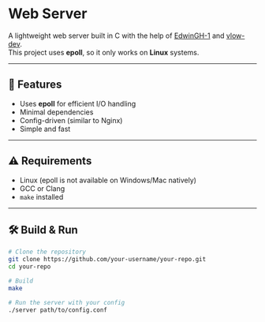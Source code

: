 # Web Server

A lightweight web server built in C with the help of [EdwinGH-1](https://github.com/EdwinGH-1) and [vlow-dev](https://github.com/vlow-dev).  
This project uses **epoll**, so it only works on **Linux** systems.  

---

## 🚀 Features
- Uses **epoll** for efficient I/O handling  
- Minimal dependencies  
- Config-driven (similar to Nginx)  
- Simple and fast  

---

## ⚠️ Requirements
- Linux (epoll is not available on Windows/Mac natively)  
- GCC or Clang  
- `make` installed  

---

## 🛠️ Build & Run
```bash
# Clone the repository
git clone https://github.com/your-username/your-repo.git
cd your-repo

# Build
make

# Run the server with your config
./server path/to/config.conf
